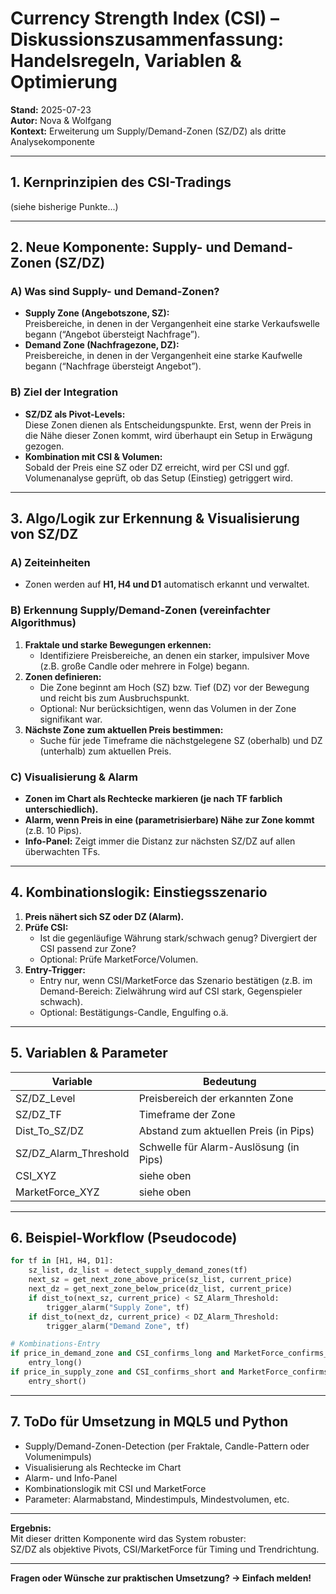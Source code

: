# Currency Strength Index (CSI) – Diskussionszusammenfassung: Handelsregeln, Variablen & Optimierung

**Stand:** 2025-07-23  
**Autor:** Nova & Wolfgang  
**Kontext:** Erweiterung um Supply/Demand-Zonen (SZ/DZ) als dritte Analysekomponente

---

## 1. Kernprinzipien des CSI-Tradings

(siehe bisherige Punkte...)

---

## 2. Neue Komponente: Supply- und Demand-Zonen (SZ/DZ)

### A) Was sind Supply- und Demand-Zonen?

- **Supply Zone (Angebotszone, SZ):**  
  Preisbereiche, in denen in der Vergangenheit eine starke Verkaufswelle begann (“Angebot übersteigt Nachfrage”).
- **Demand Zone (Nachfragezone, DZ):**  
  Preisbereiche, in denen in der Vergangenheit eine starke Kaufwelle begann (“Nachfrage übersteigt Angebot”).

### B) Ziel der Integration

- **SZ/DZ als Pivot-Levels:**  
  Diese Zonen dienen als Entscheidungspunkte. Erst, wenn der Preis in die Nähe dieser Zonen kommt, wird überhaupt ein Setup in Erwägung gezogen.
- **Kombination mit CSI & Volumen:**  
  Sobald der Preis eine SZ oder DZ erreicht, wird per CSI und ggf. Volumenanalyse geprüft, ob das Setup (Einstieg) getriggert wird.

---

## 3. Algo/Logik zur Erkennung & Visualisierung von SZ/DZ

### A) Zeiteinheiten

- Zonen werden auf **H1, H4 und D1** automatisch erkannt und verwaltet.

### B) Erkennung Supply/Demand-Zonen (vereinfachter Algorithmus)

1. **Fraktale und starke Bewegungen erkennen:**
   - Identifiziere Preisbereiche, an denen ein starker, impulsiver Move (z.B. große Candle oder mehrere in Folge) begann.
2. **Zonen definieren:**
   - Die Zone beginnt am Hoch (SZ) bzw. Tief (DZ) vor der Bewegung und reicht bis zum Ausbruchspunkt.
   - Optional: Nur berücksichtigen, wenn das Volumen in der Zone signifikant war.
3. **Nächste Zone zum aktuellen Preis bestimmen:**
   - Suche für jede Timeframe die nächstgelegene SZ (oberhalb) und DZ (unterhalb) zum aktuellen Preis.

### C) Visualisierung & Alarm

- **Zonen im Chart als Rechtecke markieren (je nach TF farblich unterschiedlich).**
- **Alarm, wenn Preis in eine (parametrisierbare) Nähe zur Zone kommt** (z.B. 10 Pips).
- **Info-Panel:** Zeigt immer die Distanz zur nächsten SZ/DZ auf allen überwachten TFs.

---

## 4. Kombinationslogik: Einstiegsszenario

1. **Preis nähert sich SZ oder DZ (Alarm).**
2. **Prüfe CSI:**
   - Ist die gegenläufige Währung stark/schwach genug? Divergiert der CSI passend zur Zone?
   - Optional: Prüfe MarketForce/Volumen.
3. **Entry-Trigger:**
   - Entry nur, wenn CSI/MarketForce das Szenario bestätigen (z.B. im Demand-Bereich: Zielwährung wird auf CSI stark, Gegenspieler schwach).
   - Optional: Bestätigungs-Candle, Engulfing o.ä.

---

## 5. Variablen & Parameter

| Variable               | Bedeutung                                         |
|------------------------|--------------------------------------------------|
| SZ/DZ_Level            | Preisbereich der erkannten Zone                  |
| SZ/DZ_TF               | Timeframe der Zone                               |
| Dist_To_SZ/DZ          | Abstand zum aktuellen Preis (in Pips)            |
| SZ/DZ_Alarm_Threshold  | Schwelle für Alarm-Auslösung (in Pips)           |
| CSI_XYZ                | siehe oben                                       |
| MarketForce_XYZ        | siehe oben                                       |

---

## 6. Beispiel-Workflow (Pseudocode)

```python
for tf in [H1, H4, D1]:
    sz_list, dz_list = detect_supply_demand_zones(tf)
    next_sz = get_next_zone_above_price(sz_list, current_price)
    next_dz = get_next_zone_below_price(dz_list, current_price)
    if dist_to(next_sz, current_price) < SZ_Alarm_Threshold:
        trigger_alarm("Supply Zone", tf)
    if dist_to(next_dz, current_price) < DZ_Alarm_Threshold:
        trigger_alarm("Demand Zone", tf)

# Kombinations-Entry
if price_in_demand_zone and CSI_confirms_long and MarketForce_confirms_long:
    entry_long()
if price_in_supply_zone and CSI_confirms_short and MarketForce_confirms_short:
    entry_short()
```

---

## 7. ToDo für Umsetzung in MQL5 und Python

- Supply/Demand-Zonen-Detection (per Fraktale, Candle-Pattern oder Volumenimpuls)
- Visualisierung als Rechtecke im Chart
- Alarm- und Info-Panel
- Kombinationslogik mit CSI und MarketForce
- Parameter: Alarmabstand, Mindestimpuls, Mindestvolumen, etc.

---

**Ergebnis:**  
Mit dieser dritten Komponente wird das System robuster:  
SZ/DZ als objektive Pivots, CSI/MarketForce für Timing und Trendrichtung.

---

**Fragen oder Wünsche zur praktischen Umsetzung? → Einfach melden!**